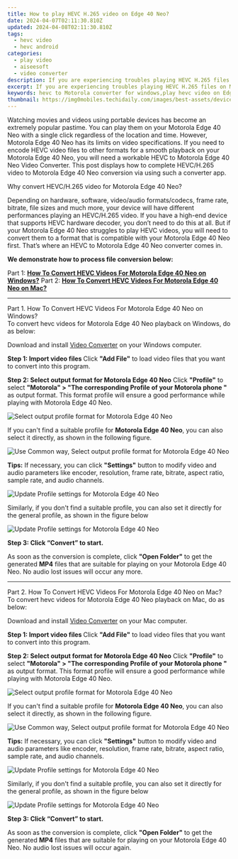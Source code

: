 ```yaml
---
title: How to play HEVC H.265 video on Edge 40 Neo?
date: 2024-04-07T02:11:30.810Z
updated: 2024-04-08T02:11:30.810Z
tags: 
  - hevc video
  - hevc android
categories: 
  - play video
  - aiseesoft
  - video converter
description: If you are experiencing troubles playing HEVC H.265 files on Motorola Edge 40 Neo, you may wish to read this article. It explains a solution to get Motorola Edge 40 Neo playing HEVC H.265 media beautifully.
excerpt: If you are experiencing troubles playing HEVC H.265 files on Motorola Edge 40 Neo, you may wish to read this article. It explains a solution to get Motorola Edge 40 Neo playing HEVC H.265 media beautifully.
keywords: hevc to Motorola converter for windows,play hevc video on Edge 40 Neo,encode h.265 for Motorola,convert x265 for Motorola playing,hevc to Edge 40 Neo converter for windows,play h.265 media on Motorola,video converter 720p to 1080p in android,how to converter 720p to hevc on android,video to hevc codec converter for android,video to hevc converter for android,tv Motorola hevc 265,720p to 4k converter for android
thumbnail: https://img0mobiles.techidaily.com/images/best-assets/devices/motorola/motorola-edge-40-neo/5.jpg
---
```



<div class="atpl-content atpl-for-aiseesoft-video-converter play-hevc-video-on-android">

<div class="atpl-post-description-part-1">
<div class="tpl-content-sub-paragraph-normal">
    <p>
      Watching movies and videos using portable devices has become an extremely popular pastime. You can play them on your Motorola Edge 40 Neo with a single click regardless of the location and time. However, Motorola Edge 40 Neo has its limits on video specifications. If you need to encode HEVC video files to other formats for a smooth playback on your Motorola Edge 40 Neo, you will need a workable HEVC to Motorola Edge 40 Neo Video Converter. This post displays how to complete HEVC/H.265 video to Motorola Edge 40 Neo conversion via using such a converter app.
    </p>
  </div>
</div>

<div class="atpl-post-device-model-description">

</div>



<div class="atpl-post-description-part-2">
<div class="tpl-content-sub-paragraph-question">
    Why convert HEVC/H.265 video for Motorola Edge 40 Neo?
</div>
<div class="tpl-content-sub-paragraph-content">
  <p>
      Depending on hardware, software, video/audio formats/codecs, frame rate, bitrate, file sizes and much more, your device will have different performances playing an HEVC/H.265 video. If you have a high-end device that supports HEVC hardware decoder, you don’t need to do this at all. But if your Motorola Edge 40 Neo struggles to play HEVC videos, you will need to convert them to a format that is compatible with your Motorola Edge 40 Neo first. That’s where an HEVC to Motorola Edge 40 Neo converter comes in.
  </p>
  <p>
      <strong>We demonstrate how to process file conversion below:</strong>
  </p>
</div>
</div>


Part 1: <strong><a href="#p1">How To Convert HEVC Videos For Motorola Edge 40 Neo on Windows?</a></strong>
Part 2: <strong><a href="#p2">How To Convert HEVC Videos For Motorola Edge 40 Neo on Mac?</a></strong>



<!-- Part 1 -->
<a id="p1" name="p1" ></a><hr>

<div class="atpl-step-part-style">Part 1. How To Convert HEVC Videos For Motorola Edge 40 Neo on Windows?</div>
To convert hevc videos for Motorola Edge 40 Neo playback on Windows, do as below:

Download and install <a class="atpl-step-content-a-style" href="https://tools.techidaily.com/aiseesoft-total-video-converter/" >Video Converter</a> on your Windows computer.

<strong>Step 1: Import video files </strong>
Click <b>"Add File"</b> to load video files that you want to convert into this program.

<strong>Step 2: Select output format for Motorola Edge 40 Neo</strong>
Click <b>"Profile"</b> to select <b>"Motorola" > "The corresponding Profile of your Motorola phone "</b> as output format. This format profile will ensure a good performance while playing with Motorola Edge 40 Neo.

<img src="https://tools.techidaily.com/images/apps/aiseesoft/video-converter/devices/moto/fv.mp4/win/profile-3.png" class="atpl-imgstyle" alt="Select output profile format for Motorola Edge 40 Neo" />

If you can't find a suitable profile for **Motorola Edge 40 Neo**, you can also select it directly, as shown in the following figure.

<img src="https://tools.techidaily.com/images/apps/aiseesoft/video-converter/devices/common_android/fv.mp4/win/profile.png" class="atpl-imgstyle" alt="Use Common way, Select output profile format for Motorola Edge 40 Neo" />

<strong>Tips:</strong>
If necessary, you can click <b>"Settings"</b> button to modify video and audio parameters like encoder, resolution, frame rate, bitrate, aspect ratio, sample rate, and audio channels. 

<img src="https://tools.techidaily.com/images/apps/aiseesoft/video-converter/devices/moto/fv.mp4/win/settings-5.png" class="atpl-imgstyle"  alt="Update Profile settings for Motorola Edge 40 Neo" />

Similarly, if you don't find a suitable profile, you can also set it directly for the general profile, as shown in the figure below

<img src="https://tools.techidaily.com/images/apps/aiseesoft/video-converter/devices/common_android/fv.mp4/win/settings.png" class="atpl-imgstyle"  alt="Update Profile settings for Motorola Edge 40 Neo" />

<strong>Step 3: Click “Convert” to start.</strong>

As soon as the conversion is complete, click <b>"Open Folder"</b> to get the generated <b>MP4</b> files that are suitable for playing on your Motorola Edge 40 Neo. No audio lost issues will occur any more.

<!-- Part 2 -->
<a id="p2" name="p2"></a><hr>

<div class="atpl-step-part-style">Part 2. How To Convert HEVC Videos For Motorola Edge 40 Neo on Mac?</div>
To convert hevc videos for Motorola Edge 40 Neo playback on Mac, do as below:

Download and install <a class="atpl-step-content-a-style" href="https://tools.techidaily.com/aiseesoft-total-video-converter/" >Video Converter</a> on your Mac computer.

<strong>Step 1: Import video files </strong>
Click <b>"Add File"</b> to load video files that you want to convert into this program.

<strong>Step 2: Select output format for Motorola Edge 40 Neo</strong>
Click <b>"Profile"</b> to select <b>"Motorola" > "The corresponding Profile of your Motorola phone "</b> as output format. This format profile will ensure a good performance while playing with Motorola Edge 40 Neo.

<img src="https://tools.techidaily.com/images/apps/aiseesoft/video-converter/devices/moto/fv.mp4/mac/profile.png" class="atpl-imgstyle" alt="Select output profile format for Motorola Edge 40 Neo" />

If you can't find a suitable profile for **Motorola Edge 40 Neo**, you can also select it directly, as shown in the following figure.

<img src="https://tools.techidaily.com/images/apps/aiseesoft/video-converter/devices/common_android/fv.mp4/mac/profile.png" class="atpl-imgstyle" alt="Use Common way, Select output profile format for Motorola Edge 40 Neo" />

<strong>Tips:</strong>
If necessary, you can click <b>"Settings"</b> button to modify video and audio parameters like encoder, resolution, frame rate, bitrate, aspect ratio, sample rate, and audio channels. 

<img src="https://tools.techidaily.com/images/apps/aiseesoft/video-converter/devices/moto/fv.mp4/mac/settings.png" class="atpl-imgstyle"  alt="Update Profile settings for Motorola Edge 40 Neo" />

Similarly, if you don't find a suitable profile, you can also set it directly for the general profile, as shown in the figure below

<img src="https://tools.techidaily.com/images/apps/aiseesoft/video-converter/devices/common_android/fv.mp4/win/settings.png" class="atpl-imgstyle"  alt="Update Profile settings for Motorola Edge 40 Neo" />

<strong>Step 3: Click “Convert” to start.</strong>

As soon as the conversion is complete, click <b>"Open Folder"</b> to get the generated <b>MP4</b> files that are suitable for playing on your Motorola Edge 40 Neo. No audio lost issues will occur again.


<ins class="adsbygoogle"
     style="display:block"
     data-ad-client="ca-pub-7571918770474297"
     data-ad-slot="8358498916"
     data-ad-format="auto"
     data-full-width-responsive="true"></ins>


</div>